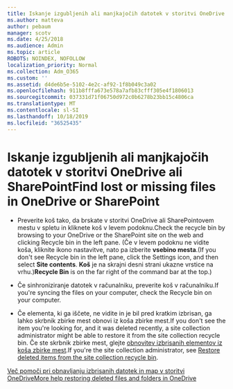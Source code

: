 ```yaml
---
title: Iskanje izgubljenih ali manjkajočih datotek v storitvi OneDrive ali SharePoint
ms.author: matteva
author: pebaum
manager: scotv
ms.date: 4/25/2018
ms.audience: Admin
ms.topic: article
ROBOTS: NOINDEX, NOFOLLOW
localization_priority: Normal
ms.collection: Adm_O365
ms.custom: ''
ms.assetid: d4de6b5e-5102-4e2c-af92-1f8b049c3a02
ms.openlocfilehash: 911b8fffa673e578a7afb83cfff305e4f1806013
ms.sourcegitcommit: 037331d71f06750d972c0b6278b23bb15c4806ca
ms.translationtype: MT
ms.contentlocale: sl-SI
ms.lasthandoff: 10/18/2019
ms.locfileid: "36525435"
---
```

# <a name="find-lost-or-missing-files-in-onedrive-or-sharepoint"></a><span data-ttu-id="6e4f7-102">Iskanje izgubljenih ali manjkajočih datotek v storitvi OneDrive ali SharePoint</span><span class="sxs-lookup"><span data-stu-id="6e4f7-102">Find lost or missing files in OneDrive or SharePoint</span></span>

- <span data-ttu-id="6e4f7-103">Preverite koš tako, da brskate v storitvi OneDrive ali SharePointovem mestu v spletu in kliknete koš v levem podoknu.</span><span class="sxs-lookup"><span data-stu-id="6e4f7-103">Check the recycle bin by browsing to your OneDrive or the SharePoint site on the web and clicking Recycle bin in the left pane.</span></span> <span data-ttu-id="6e4f7-104">(Če v levem podoknu ne vidite koša, kliknite ikono nastavitve, nato pa izberite **vsebino mesta**.</span><span class="sxs-lookup"><span data-stu-id="6e4f7-104">(If you don't see Recycle bin in the left pane, click the Settings icon, and then select **Site contents**.</span></span> <span data-ttu-id="6e4f7-105">**Koš** je na skrajni desni strani ukazne vrstice na vrhu.)</span><span class="sxs-lookup"><span data-stu-id="6e4f7-105">**Recycle Bin** is on the far right of the command bar at the top.)</span></span> 
    
- <span data-ttu-id="6e4f7-106">Če sinhroniziranje datotek v računalniku, preverite koš v računalniku.</span><span class="sxs-lookup"><span data-stu-id="6e4f7-106">If you're syncing the files on your computer, check the Recycle bin on your computer.</span></span> 
    
- <span data-ttu-id="6e4f7-107">Če elementa, ki ga iščete, ne vidite in je bil pred kratkim izbrisan, ga lahko skrbnik zbirke mest obnovi iz koša zbirke mest.</span><span class="sxs-lookup"><span data-stu-id="6e4f7-107">If you don't see the item you're looking for, and it was deleted recently, a site collection administrator might be able to restore it from the site collection recycle bin.</span></span> <span data-ttu-id="6e4f7-108">Če ste skrbnik zbirke mest, glejte [obnovitev izbrisanih elementov iz koša zbirke mest](https://go.microsoft.com/fwlink/?linkid=866439).</span><span class="sxs-lookup"><span data-stu-id="6e4f7-108">If you're the site collection administrator, see [Restore deleted items from the site collection recycle bin](https://go.microsoft.com/fwlink/?linkid=866439).</span></span>
    
[<span data-ttu-id="6e4f7-109">Več pomoči pri obnavljanju izbrisanih datotek in map v storitvi OneDrive</span><span class="sxs-lookup"><span data-stu-id="6e4f7-109">More help restoring deleted files and folders in OneDrive</span></span>](https://go.microsoft.com/fwlink/?linkid=872872)
  


